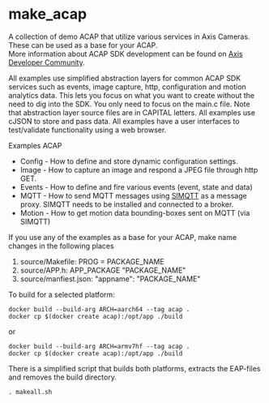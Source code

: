 # make_acap
A collection of demo ACAP that utilize various services in Axis Cameras.  These can be used as a base for your ACAP.  
More information about ACAP SDK development can be found on [Axis Developer Community](https://www.axis.com/developer-community/acap).

All examples use simplified abstraction layers for common ACAP SDK services such as events, image capture, http, configuration and motion analytics data.  This lets you focus on what you want to create without the need to dig into the SDK.  You only need to focus on the main.c file.  Note that abstraction layer source files are in CAPITAL letters. All examples use cJSON to store and pass data.  All examples have a user interfaces to test/validate functionality using a web browser.

Examples ACAP
* Config - How to define and store dynamic configuration settings.
* Image - How to capture an image and respond a JPEG file through http GET.
* Events - How to define and fire various events (event, state and data)
* MQTT - How to send MQTT messages using [SIMQTT](https://pandosme.github.io/acap/mqtt/component/2021/10/18/simqtt.html) as a message proxy.  SIMQTT needs to be installed and connected to a broker.
* Motion - How to get motion data bounding-boxes sent on MQTT (via SIMQTT)

If you use any of the examples as a base for your ACAP, make name changes in the following places
1. source/Makefile:  PROG = PACKAGE_NAME
2. source/APP.h: APP_PACKAGE "PACKAGE_NAME"
3. source/manfiest.json: "appname": "PACKAGE_NAME"

To build for a selected platform: 
```
docker build --build-arg ARCH=aarch64 --tag acap .
docker cp $(docker create acap):/opt/app ./build
```
or 
```
docker build --build-arg ARCH=armv7hf --tag acap .
docker cp $(docker create acap):/opt/app ./build
```
There is a simplified script that builds both platforms, extracts the EAP-files and removes the build directory.
```
. makeall.sh
```
